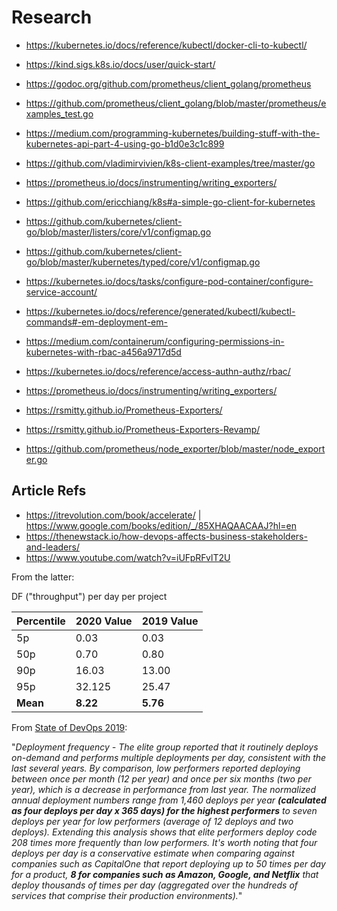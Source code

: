 # Research

- https://kubernetes.io/docs/reference/kubectl/docker-cli-to-kubectl/
- https://kind.sigs.k8s.io/docs/user/quick-start/
  
- https://godoc.org/github.com/prometheus/client_golang/prometheus
- https://github.com/prometheus/client_golang/blob/master/prometheus/examples_test.go
- https://medium.com/programming-kubernetes/building-stuff-with-the-kubernetes-api-part-4-using-go-b1d0e3c1c899
- https://github.com/vladimirvivien/k8s-client-examples/tree/master/go
- https://prometheus.io/docs/instrumenting/writing_exporters/
- https://github.com/ericchiang/k8s#a-simple-go-client-for-kubernetes
- https://github.com/kubernetes/client-go/blob/master/listers/core/v1/configmap.go
- https://github.com/kubernetes/client-go/blob/master/kubernetes/typed/core/v1/configmap.go
- https://kubernetes.io/docs/tasks/configure-pod-container/configure-service-account/
- https://kubernetes.io/docs/reference/generated/kubectl/kubectl-commands#-em-deployment-em-
- https://medium.com/containerum/configuring-permissions-in-kubernetes-with-rbac-a456a9717d5d
- https://kubernetes.io/docs/reference/access-authn-authz/rbac/
- https://prometheus.io/docs/instrumenting/writing_exporters/
- https://rsmitty.github.io/Prometheus-Exporters/
- https://rsmitty.github.io/Prometheus-Exporters-Revamp/
- https://github.com/prometheus/node_exporter/blob/master/node_exporter.go

## Article Refs

- https://itrevolution.com/book/accelerate/ | https://www.google.com/books/edition/_/85XHAQAACAAJ?hl=en
- https://thenewstack.io/how-devops-affects-business-stakeholders-and-leaders/
- https://www.youtube.com/watch?v=iUFpRFvlT2U

From the latter:

DF ("throughput") per day per project

| Percentile | 2020 Value | 2019 Value |
| --- | --- | --- |
| 5p | 0.03 | 0.03 |
| 50p | 0.70 | 0.80 |
| 90p | 16.03 | 13.00 |
| 95p | 32.125 | 25.47 |
| **Mean** | **8.22** | **5.76** |

From [State of DevOps 2019](https://services.google.com/fh/files/misc/state-of-devops-2019.pdf):

"*Deployment frequency - The elite group reported that it routinely deploys on-demand and performs multiple deployments per day, consistent with the last several years. By comparison, low performers reported deploying between once per month (12 per year) and once per six months (two per year), which is a decrease in performance from last year. The normalized annual deployment numbers range from 1,460 deploys per year **(calculated as four deploys per day x 365 days) for the highest performers** to seven deploys per year for low performers (average of 12 deploys and two deploys). Extending this analysis shows that elite performers deploy code 208 times more frequently than low performers. It's worth noting that four deploys per day is a conservative estimate when comparing against companies such as CapitalOne that report deploying up to 50 times per day for a product, **8 for companies such as Amazon, Google, and Netflix** that deploy thousands of times per day (aggregated over the hundreds of services that comprise their production environments).*"
